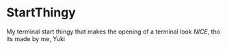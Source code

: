 # StartThingy
My terminal start thingy that makes the opening of a terminal look *NICE*, tho its made by me, Yuki
